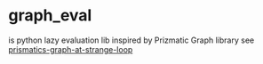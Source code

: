 graph_eval
==========
is python lazy evaluation lib inspired by Prizmatic Graph library
see [prismatics-graph-at-strange-loop](http://blog.getprismatic.com/blog/2012/10/1/prismatics-graph-at-strange-loop.html)
